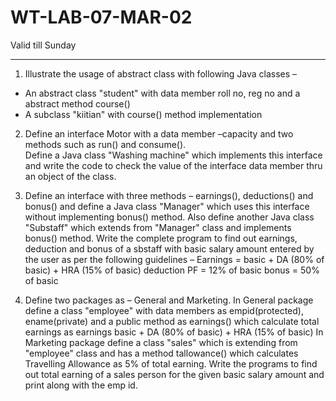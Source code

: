 # WT-LAB-07-MAR-02
Valid till Sunday
<hr>  

1. Illustrate the usage of abstract class with following Java classes – 
  - An abstract class "student" with data member roll no, reg no and a abstract method course() 
  - A subclass "kiitian" with course() method implementation  
2. Define an interface Motor with a data member –capacity and two methods such as run() and consume().  
    Define a Java class "Washing machine" which implements this interface and write the code to check the value of the interface data member thru an object of the class. 
3. Define an interface with three methods – earnings(), deductions() and bonus() and define a Java class "Manager" which uses this interface without implementing bonus() method. Also define another Java class "Substaff" which extends from "Manager" class and implements bonus() method. Write the complete program to find out earnings, deduction and bonus of a sbstaff with basic salary amount entered by the user as per the following guidelines – 
Earnings = basic + DA (80% of basic) + HRA (15% of basic) 
deduction PF = 12% of basic 
bonus = 50% of basic

4.  Define two packages as – General and Marketing. In General package define a class "employee" with data members as empid(protected), ename(private) and a public method as earnings() which calculate total earnings as earnings basic + DA (80% of basic) + HRA (15% of basic) In Marketing package define a class "sales" which is extending from "employee" class and has a method tallowance() which calculates Travelling Allowance as 5% of total earning. Write the programs to find out total earning of a sales person for the given basic salary amount and print along with the emp id.
